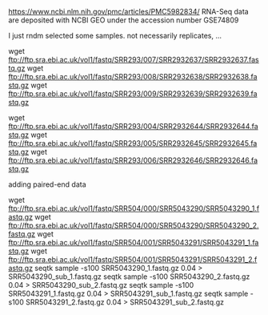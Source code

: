 https://www.ncbi.nlm.nih.gov/pmc/articles/PMC5982834/
RNA-Seq data are deposited with NCBI GEO under the accession number GSE74809

I just rndm selected some samples. not necessarily replicates, ...

wget ftp://ftp.sra.ebi.ac.uk/vol1/fastq/SRR293/007/SRR2932637/SRR2932637.fastq.gz
wget ftp://ftp.sra.ebi.ac.uk/vol1/fastq/SRR293/008/SRR2932638/SRR2932638.fastq.gz
wget ftp://ftp.sra.ebi.ac.uk/vol1/fastq/SRR293/009/SRR2932639/SRR2932639.fastq.gz

wget ftp://ftp.sra.ebi.ac.uk/vol1/fastq/SRR293/004/SRR2932644/SRR2932644.fastq.gz
wget ftp://ftp.sra.ebi.ac.uk/vol1/fastq/SRR293/005/SRR2932645/SRR2932645.fastq.gz
wget ftp://ftp.sra.ebi.ac.uk/vol1/fastq/SRR293/006/SRR2932646/SRR2932646.fastq.gz

adding paired-end data

wget ftp://ftp.sra.ebi.ac.uk/vol1/fastq/SRR504/000/SRR5043290/SRR5043290_1.fastq.gz
wget ftp://ftp.sra.ebi.ac.uk/vol1/fastq/SRR504/000/SRR5043290/SRR5043290_2.fastq.gz
wget ftp://ftp.sra.ebi.ac.uk/vol1/fastq/SRR504/001/SRR5043291/SRR5043291_1.fastq.gz
wget ftp://ftp.sra.ebi.ac.uk/vol1/fastq/SRR504/001/SRR5043291/SRR5043291_2.fastq.gz
seqtk sample -s100 SRR5043290_1.fastq.gz 0.04 > SRR5043290_sub_1.fastq.gz
seqtk sample -s100 SRR5043290_2.fastq.gz 0.04 > SRR5043290_sub_2.fastq.gz
seqtk sample -s100 SRR5043291_1.fastq.gz 0.04 > SRR5043291_sub_1.fastq.gz
seqtk sample -s100 SRR5043291_2.fastq.gz 0.04 > SRR5043291_sub_2.fastq.gz
